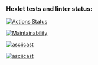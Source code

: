 ### Hexlet tests and linter status:
[![Actions Status](https://github.com/ButMaxim/python-project-49/actions/workflows/hexlet-check.yml/badge.svg)](https://github.com/ButMaxim/python-project-49/actions)

[![Maintainability](https://api.codeclimate.com/v1/badges/25f15ad33441ef6c9cea/maintainability)](https://codeclimate.com/github/ButMaxim/python-project-49/maintainability)

[![asciicast](https://asciinema.org/a/622536.svg)](https://asciinema.org/a/622536)

[![asciicast](https://asciinema.org/a/622538.svg)](https://asciinema.org/a/622538)
